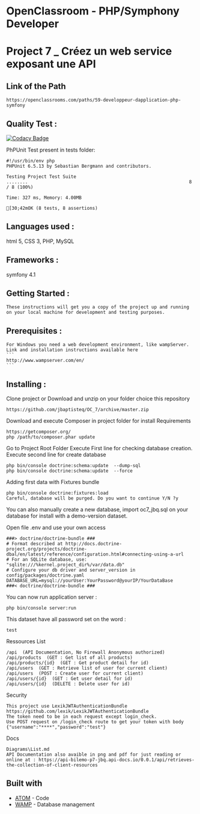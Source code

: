 # OpenClassroom - PHP/Symphony Developer
# Project 7 _ Créez un web service exposant une API

## Link of the Path
 ```
 https://openclassrooms.com/paths/59-developpeur-dapplication-php-symfony
 ```

 ## Quality Test :

[![Codacy Badge](https://api.codacy.com/project/badge/Grade/b4449206937143ba8ec3626d4a4e2b19)](https://www.codacy.com/app/jbaptisteq/OC_7?utm_source=github.com&amp;utm_medium=referral&amp;utm_content=jbaptisteq/OC_7&amp;utm_campaign=Badge_Grade)

 PhPUnit Test present in tests folder:
 ```
 #!/usr/bin/env php
 PHPUnit 6.5.13 by Sebastian Bergmann and contributors.

 Testing Project Test Suite
 ........                                                            8 / 8 (100%)

 Time: 327 ms, Memory: 4.00MB

 [30;42mOK (8 tests, 8 assertions)
 ```

 ## Languages used :
   html 5, CSS 3, PHP, MySQL

 ## Frameworks :
   symfony 4.1

 ## Getting Started :
    These instructions will get you a copy of the project up and running on your local machine for development and testing purposes.

 ## Prerequisites :
    For Windows you need a web development environment, like wampServer.
    Link and installation instructions available here
    ```
    http://www.wampserver.com/en/
    ```

 ## Installing :
   Clone project or Download and unzip on your folder choice this repository
   ```
   https://github.com/jbaptisteq/OC_7/archive/master.zip
   ```

   Download and execute Composer in project folder for install Requirements
   ```
   https://getcomposer.org/
   php /path/to/composer.phar update
   ```

   Go to Project Root Folder
   Execute First line for checking database creation.
   Execute second line for create database
   ```
   php bin/console doctrine:schema:update  --dump-sql
   php bin/console doctrine:schema:update  --force
   ```

   Adding first data with Fixtures bundle
   ```
   php bin/console doctrine:fixtures:load
   Careful, database will be purged. Do you want to continue Y/N ?y
   ```

   You can also manually create a new database, import oc7_jbq.sql on your database for install with a demo-version dataset.

   Open file .env and use your own access
   ```
   ###> doctrine/doctrine-bundle ###
   # Format described at http://docs.doctrine-project.org/projects/doctrine-dbal/en/latest/reference/configuration.html#connecting-using-a-url
   # For an SQLite database, use: "sqlite:///%kernel.project_dir%/var/data.db"
   # Configure your db driver and server_version in config/packages/doctrine.yaml
   DATABASE_URL=mysql://yourUser:YourPassword@yourIP/YourDataBase
   ###< doctrine/doctrine-bundle ###
   ```

   You can now run application server :
   ```
   php bin/console server:run
   ```


   This dataset have all password set on the word :
   ```
   test
   ```

   Ressources List
   ```
   /api  (API Documentation, No Firewall Anonymous authorized)
   /api/products  (GET : Get list of all products)
   /api/products/{id}  (GET : Get product detail for id)
   /api/users  (GET : Retrieve list of user for current client)
   /api/users  (POST : Create user for current client)
   /api/users/{id}  (GET : Get user detail for id)
   /api/users/{id}  (DELETE : Delete user for id)
   ```

   Security
   ```
   This project use LexikJWTAuthenticationBundle
   https://github.com/lexik/LexikJWTAuthenticationBundle
   The token need to be in each request except login_check.
   Use POST request on /login_check route to get your token with body {"username":"****","password":"test"}
   ```

   Docs
   ```
   Diagrams\List.md
   API Documentation also avaible in png and pdf for just reading or online at : https://api-bilemo-p7-jbq.api-docs.io/0.0.1/api/retrieves-the-collection-of-client-resources

   ```

  ## Built with
  * [ATOM](https://atom.io/) - Code
  * [WAMP](http://www.wampserver.com/en/) - Database management
